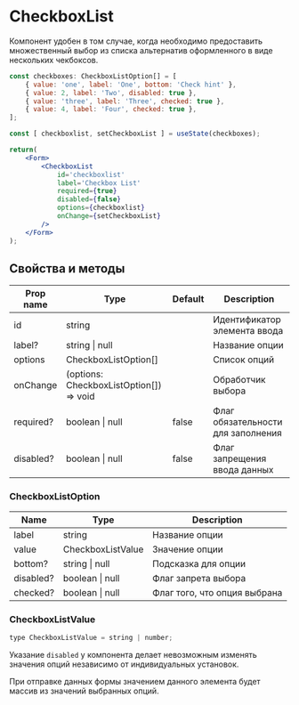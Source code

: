 # CheckboxList
Компонент удобен в том случае, когда необходимо предоставить множественный выбор из списка альтернатив оформленного в виде нескольких чекбоксов.

```jsx
const checkboxes: CheckboxListOption[] = [
    { value: 'one', label: 'One', bottom: 'Check hint' },
    { value: 2, label: 'Two', disabled: true },
    { value: 'three', label: 'Three', checked: true },
    { value: 4, label: 'Four', checked: true },
];

const [ checkboxlist, setCheckboxList ] = useState(checkboxes);

return(
    <Form>
        <CheckboxList
            id='checkboxlist'
            label='Checkbox List'
            required={true}
            disabled={false}
            options={checkboxlist}
            onChange={setCheckboxList}
        />
    </Form>
);
```

## Свойства и методы
|Prop name|Type|Default|Description|
|---------|----|-------|-----------|
|id|string||Идентификатор элемента ввода|
|label?|string \| null||Название опции|
|options|CheckboxListOption[]||Список опций|
|onChange|(options: CheckboxListOption[]) => void||Обработчик выбора|
|required?|boolean \| null|false|Флаг обязательности для заполнения|
|disabled?|boolean \| null|false|Флаг запрещения ввода данных|

### CheckboxListOption
|Name|Type|Description|
|----|----|-----------|
|label|string|Название опции|
|value|CheckboxListValue|Значение опции|
|bottom?|string \| null|Подсказка для опции|
|disabled?|boolean \| null|Флаг запрета выбора|
|checked?|boolean \| null|Флаг того, что опция выбрана|

### CheckboxListValue
```jsx
type CheckboxListValue = string | number;
```

Указание `disabled` у компонента делает невозможным изменять значения опций независимо от индивидуальных установок.

При отправке данных формы значением данного элемента будет массив из значений выбранных опций.
